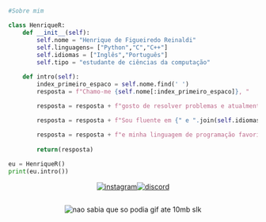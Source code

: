 <h2></h2>

```python
#Sobre mim

class HenriqueR:
    def __init__(self):
        self.nome = "Henrique de Figueiredo Reinaldi"
        self.linguagens= ["Python","C","C++"] 
        self.idiomas = ["Inglês","Português"]
        self.tipo = "estudante de ciências da computação"
        
    def intro(self):
        index_primeiro_espaco = self.nome.find(' ')
        resposta = f"Chamo-me {self.nome[:index_primeiro_espaco]}, "

        resposta = resposta + f"gosto de resolver problemas e atualmente sou um {self.tipo}. "

        resposta = resposta + f"Sou fluente em {" e ".join(self.idiomas)} "

        resposta = resposta + f"e minha linguagem de programação favorita é {self.linguagens[0]}."
        
        return(resposta)
    
eu = HenriqueR()
print(eu.intro())
```

<div align="center">
<p><a target="_blank" href="https://www.instagram.com/henrique_reinaldi" style="display: inline-block;"><img src="https://img.shields.io/badge/-Instagram-%23044F88?style=for-the-badge&logo=instagram" alt="instagram" /></a><a target="_blank" href="https://discord.com/users/345917375519916034" style="display: inline-block;"><img src="https://img.shields.io/badge/-Discord-%23424549?style=for-the-badge&logo=discord&logoColor=white" alt="discord" /></a></p>
</div>

<h2></h2>
<div align="center"><img alaing=center alt="nao sabia que so podia gif ate 10mb slk" src="https://github.com/user-attachments/assets/0d25b710-07ee-42ab-9fb7-70406f0b1883"/></div>
